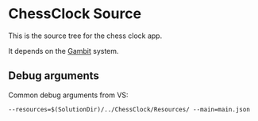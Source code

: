 # ChessClock Source
This is the source tree for the chess clock app.

It depends on the [Gambit](../Gambit) system.

## Debug arguments
Common debug arguments from VS:

`--resources=$(SolutionDir)/../ChessClock/Resources/ --main=main.json`
